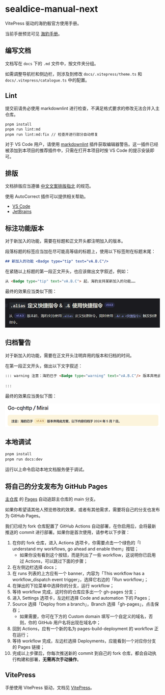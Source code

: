 # sealdice-manual-next

VitePress 驱动的海豹骰官方使用手册。

当前手册预览可见 [海豹手册](https://sealdice.github.io/sealdice-manual-next/)。

## 编写文档

文档写在 `docs` 下的 `.md` 文件中，按文件夹分组。

如需调整导航栏和侧边栏，则涉及到修改 `docs/.vitepress/theme.ts` 和 `docs/.vitepress/catalogue.ts` 中的配置。

## Lint

提交前请务必使用 markdownlint 进行检查，不满足格式要求的修改无法合并入主仓库。

```shell
pnpm install
pnpm run lint:md
pnpm run lint:md:fix // 检查并进行部分自动修复
```

对于 VS Code 用户，请使用 [markdownlint](https://marketplace.visualstudio.com/items?itemName=DavidAnson.vscode-markdownlint) 插件获取编辑器警告。这一插件已经被添加到本项目的推荐插件中，只需在打开本项目时按 VS Code 的提示安装即可。

## 排版

文档排版应当遵循 [中文文案排版指北](https://github.com/sparanoid/chinese-copywriting-guidelines) 的规范。

使用 AutoCorrect 插件可以提供相关帮助。

- [VS Code](https://marketplace.visualstudio.com/items?itemName=huacnlee.autocorrect)
- [JetBrains](https://plugins.jetbrains.com/plugin/20244-autocorrect)

## 标注功能版本

对于新加入的功能，需要在标题和正文开头都注明加入的版本。

段落标题的标签应当加在尽可能高等级的标题上，使用以下标签附在标题末尾：

```markdown
## 新加入的功能 <Badge type="tip" text="vA.B.C"/>
```

在紧随以上标题的第一段正文开头，也应该做出文字叙述，例如：

```markdown
从 <Badge type="tip" text="vA.B.C"> 起，海豹支持某新加入的功能……
```

最终的效果应当类似下图：

![版本标签](README.assets/version_badge.png)

## 归档警告

对于新加入的功能，需要在正文开头注明弃用的版本和归档的时间。

在第一段正文开头，做出以下文字叙述：

```markdown
::: warning 注意：海豹已于 <Badge type="warning" text="vA.B.C"/> 版本弃用此方案，以下内容归档于 xxxx 年 xx 月 xx 日。

:::
```

最终的效果应当类似下图：

![归档警告](README.assets/archieve_exanple.png)

## 本地调试

```bash
pnpm install
pnpm run docs:dev
```

运行以上命令启动本地文档服务便于调试。

## 将自己的分支发布为 GitHub Pages

[主仓库](https://github.com/sealdice/sealdice-manual-next) 的 [Pages](https://sealdice.github.io/sealdice-manual-next/) 自动追踪主仓库的 main 分支。

如果你希望请其他人预览修改的效果，或者有其他需求，需要将自己的分支也发布为 GitHub Pages。

我们已经为 fork 仓库配置了 GitHub Actions 自动部署，在你启用后，会将最新推送的 commit 进行部署。如果你是首次使用，请参考以下步骤：

1. 在你的 fork 仓库，进入 Actions 选项卡，你需要点击一个绿色的「I understand my workflows, go ahead and enable them」按钮；
   - 如果你没有看到这个按钮，而是列出了一些 workflow，这说明你已启用过 Actions，可以跳过下面的步骤；
2. 在左侧边栏选择 docs；
3. 在 runs 列表的上方应有一个 banner，内容为「This workflow has a workflow_dispatch event trigger」，选择它右边的「Run workflow」；
4. 在弹出的下拉菜单中选择你的分支，运行 workflow；
5. 等待 workflow 完成，这时你的仓库应多出一个 gh-pages 分支；
6. 进入 Settings 选项卡，左边栏选择 Code and automation 下的 Pages；
7. Source 选择「Deploy from a branch」，Branch 选择「gh-pages」，点击保存；
   - 如果需要，你可在下方的 Custom domain 填写一个自定义的域名，否则，你的 GitHub 用户名将出现在域名中；
8. 回到 Actions，应有一个新的名为 pages-build-deployment 的 workflow 正在运行；
9. 等待 workflow 完成，左边栏选择 Deployments，应能看到一个对应你分支的 Pages 链接；
10. 完成以上步骤后，你每次推送新的 commit 到自己的 fork 仓库，都会自动执行构建和部署，**无需再次手动操作**。

## VitePress

手册使用 VitePress 驱动，文档见 [VitePress](https://vitepress.dev/zh/)。

